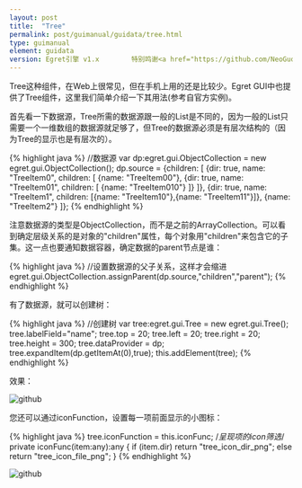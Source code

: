 ```yaml
---
layout: post
title:  "Tree"
permalink: post/guimanual/guidata/tree.html
type: guimanual
element: guidata
version: Egret引擎 v1.x        特别鸣谢<a href="https://github.com/NeoGuo/" target="_blank">郭少瑞</a>同学撰写此文档
---
```


Tree这种组件，在Web上很常见，但在手机上用的还是比较少。Egret GUI中也提供了Tree组件，这里我们简单介绍一下其用法(参考自官方实例)。

首先看一下数据源，Tree所需的数据源跟一般的List是不同的，因为一般的List只需要一个一维数组的数据源就足够了，但Tree的数据源必须是有层次结构的（因为Tree的显示也是有层次的）。

{% highlight java  %}
//数据源
var dp:egret.gui.ObjectCollection = new egret.gui.ObjectCollection();
dp.source = {children: [
    {dir: true, name: "TreeItem0",
        children: [
            {name: "TreeItem00"},
            {dir: true, name: "TreeItem01",
                children: [
                    {name: "TreeItem010"}
                ]}
        ]},
    {dir: true, name: "TreeItem1", children: [{name: "TreeItem10"},{name: "TreeItem11"}]},
    {name: "TreeItem2"}
]};
{% endhighlight %}

注意数据源的类型是ObjectCollection，而不是之前的ArrayCollection。可以看到确定层级关系的是对象的"children"属性，每个对象用"children"来包含它的子集。这一点也要通知数据容器，确定数据的parent节点是谁：

{% highlight java  %}
//设置数据源的父子关系，这样才会缩进
egret.gui.ObjectCollection.assignParent(dp.source,"children","parent");
{% endhighlight %}

有了数据源，就可以创建树：

{% highlight java  %}
//创建树
var tree:egret.gui.Tree = new egret.gui.Tree();
tree.labelField="name";
tree.top = 20;
tree.left = 20;
tree.right = 20;
tree.height = 300;
tree.dataProvider = dp;
tree.expandItem(dp.getItemAt(0),true);
this.addElement(tree);
{% endhighlight %}

效果：

![github]({{site.baseurl}}/assets/img/tree1.png "Egret")

您还可以通过iconFunction，设置每一项前面显示的小图标：

{% highlight java  %}
tree.iconFunction = this.iconFunc;
/*呈现项的icon筛选*/
private iconFunc(item:any):any {
    if (item.dir)
        return "tree_icon_dir_png";
    else
        return "tree_icon_file_png";
}
{% endhighlight %}

![github]({{site.baseurl}}/assets/img/tree2.png "Egret")